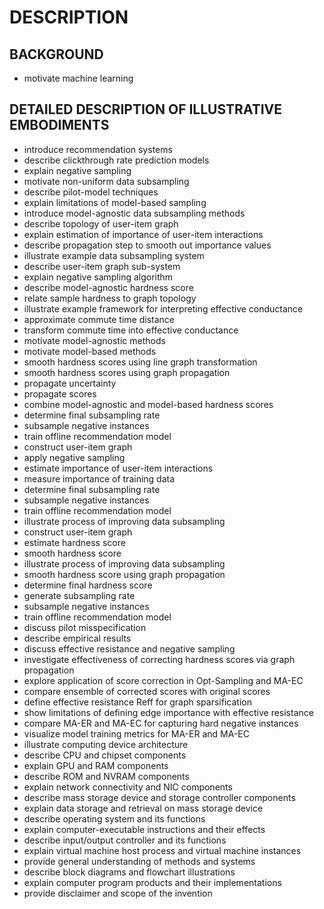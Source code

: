 # DESCRIPTION

## BACKGROUND

- motivate machine learning

## DETAILED DESCRIPTION OF ILLUSTRATIVE EMBODIMENTS

- introduce recommendation systems
- describe clickthrough rate prediction models
- explain negative sampling
- motivate non-uniform data subsampling
- describe pilot-model techniques
- explain limitations of model-based sampling
- introduce model-agnostic data subsampling methods
- describe topology of user-item graph
- explain estimation of importance of user-item interactions
- describe propagation step to smooth out importance values
- illustrate example data subsampling system
- describe user-item graph sub-system
- explain negative sampling algorithm
- describe model-agnostic hardness score
- relate sample hardness to graph topology
- illustrate example framework for interpreting effective conductance
- approximate commute time distance
- transform commute time into effective conductance
- motivate model-agnostic methods
- motivate model-based methods
- smooth hardness scores using line graph transformation
- smooth hardness scores using graph propagation
- propagate uncertainty
- propagate scores
- combine model-agnostic and model-based hardness scores
- determine final subsampling rate
- subsample negative instances
- train offline recommendation model
- construct user-item graph
- apply negative sampling
- estimate importance of user-item interactions
- measure importance of training data
- determine final subsampling rate
- subsample negative instances
- train offline recommendation model
- illustrate process of improving data subsampling
- construct user-item graph
- estimate hardness score
- smooth hardness score
- illustrate process of improving data subsampling
- smooth hardness score using graph propagation
- determine final hardness score
- generate subsampling rate
- subsample negative instances
- train offline recommendation model
- discuss pilot misspecification
- describe empirical results
- discuss effective resistance and negative sampling
- investigate effectiveness of correcting hardness scores via graph propagation
- explore application of score correction in Opt-Sampling and MA-EC
- compare ensemble of corrected scores with original scores
- define effective resistance Reff for graph sparsification
- show limitations of defining edge importance with effective resistance
- compare MA-ER and MA-EC for capturing hard negative instances
- visualize model training metrics for MA-ER and MA-EC
- illustrate computing device architecture
- describe CPU and chipset components
- explain GPU and RAM components
- describe ROM and NVRAM components
- explain network connectivity and NIC components
- describe mass storage device and storage controller components
- explain data storage and retrieval on mass storage device
- describe operating system and its functions
- explain computer-executable instructions and their effects
- describe input/output controller and its functions
- explain virtual machine host process and virtual machine instances
- provide general understanding of methods and systems
- describe block diagrams and flowchart illustrations
- explain computer program products and their implementations
- provide disclaimer and scope of the invention

